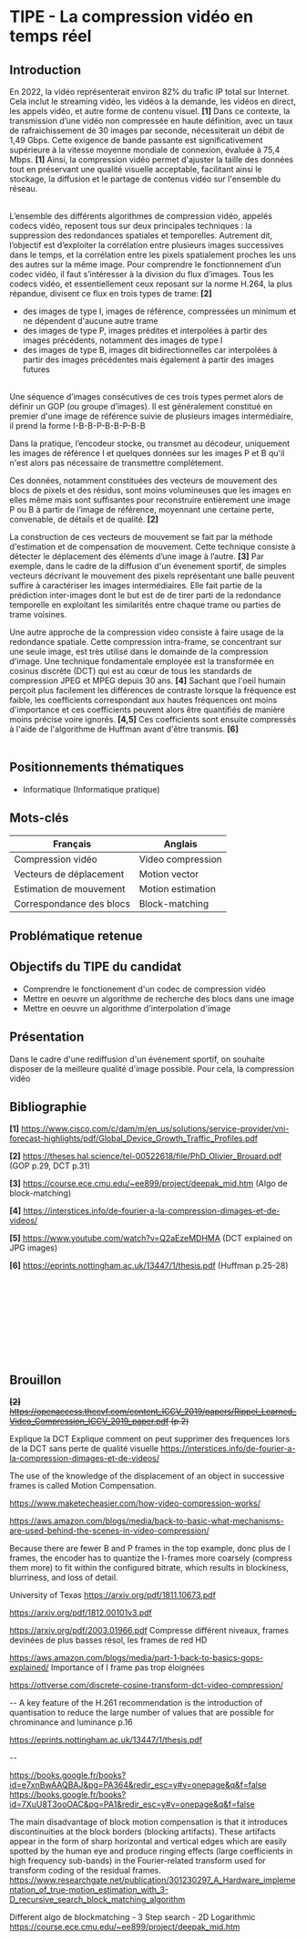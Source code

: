 TIPE - La compression vidéo en temps réel
==

Introduction
-
En 2022, la vidéo représenterait environ 82% du trafic IP total sur Internet. Cela inclut le streaming vidéo, les vidéos à la demande, les vidéos en direct, les appels vidéo, et autre forme de contenu visuel. **[1]**
Dans ce contexte, la transmission d’une vidéo non compressée en haute définition, avec un taux de rafraichissement de 30 images par seconde, nécessiterait un débit de 1,49 Gbps. Cette exigence de bande passante est significativement supérieure à la vitesse moyenne mondiale de connexion, évaluée à 75,4 Mbps. **[1]** Ainsi, la compression vidéo permet d'ajuster la taille des données tout en préservant une qualité visuelle acceptable, facilitant ainsi le stockage, la diffusion et le partage de contenus vidéo sur l'ensemble du réseau.

<br>
L’ensemble des différents algorithmes de compression vidéo, appelés codecs vidéo, reposent tous sur deux principales techniques : la suppression des redondances spatiales et temporelles. Autrement dit, l’objectif est d’exploiter la corrélation entre plusieurs images successives dans le temps, et la corrélation entre les pixels spatialement proches les uns des autres sur la même image.
Pour comprendre le fonctionnement d’un codec vidéo, il faut s’intéresser à la division du flux d’images. Tous les codecs vidéo, et essentiellement ceux reposant sur la norme H.264, la plus répandue, divisent ce flux en trois types de trame: <strong>[2]</strong>

- des images de type I, images de référence, compressées un minimum et ne dépendent d'aucune autre trame
- des images de type P, images prédites et interpolées à partir des images précédents, notamment des images de type I
- des images de type B, images dit bidirectionnelles car interpolées à partir des images précédentes mais également à partir des images futures

<br>
Une séquence d’images consécutives de ces trois types permet alors de définir un GOP (ou groupe d’images). Il est généralement constitué en premier d'une image de référence suivie de plusieurs images intermédiaire, il prend la forme I-B-B-P-B-B-P-B-B

Dans la pratique, l’encodeur stocke, ou transmet au décodeur, uniquement les images de référence I et quelques données sur les images P et B qu'il n'est alors pas nécessaire de transmettre complètement.

Ces données, notamment constituées des vecteurs de mouvement des blocs de pixels et des résidus, sont moins volumineuses que les images en elles même mais sont suffisantes pour reconstruire entièrement une image P ou B à partir de l’image de référence, moyennant une certaine perte, convenable, de détails et de qualité. **[2]**

La construction de ces vecteurs de mouvement se fait par la méthode d'estimation et de compensation de mouvement. Cette technique consiste à détecter le déplacement des éléments d’une image à l’autre. **[3]** Par exemple, dans le cadre de la diffusion d'un évenement sportif, de simples vecteurs décrivant le mouvement des pixels représentant une balle peuvent suffire à caractériser les images intermédiaires. Elle fait partie de la prédiction inter-images dont le but est de de tirer parti de la redondance temporelle en exploitant les similarités entre chaque trame ou parties de trame voisines.

Une autre approche de la compression video consiste à faire usage de la redondance spatiale. Cette compression intra-frame, se concentrant sur une seule image, est très utilisé dans le domainde de la compression d'image. Une technique fondamentale employée est la transformée en cosinus discrète (DCT) qui est au cœur de tous les standards de compression JPEG et MPEG depuis 30 ans. **[4]** Sachant que l'oeil humain perçoit plus facilement les différences de contraste lorsque la fréquence est faible, les coefficients correspondant aux hautes fréquences ont moins d'importance et ces coefficients peuvent alors être quantifiés de manière moins précise voire ignorés. **[4,5]** Ces coefficients sont ensuite compressés à l'aide de l'algorithme de Huffman avant d'être transmis. **[6]**
<br>
<br>


Positionnements thématiques
-
- Informatique (Informatique pratique)

Mots-clés
-
| Français                    | Anglais                  |
|-----------------------------|--------------------------|
| Compression vidéo           | Video compression        |
| Vecteurs de déplacement     | Motion vector            |
| Estimation de mouvement      | Motion estimation        |
| Correspondance des blocs     | Block-matching           |


Problématique retenue
-

Objectifs du TIPE du candidat
-
- Comprendre le fonctionement d'un codec de compression vidéo
- Mettre en oeuvre un algorithme de recherche des blocs dans une image
- Mettre en oeuvre un algorithme d'interpolation d'image

Présentation
-
Dans le cadre d'une rediffusion d'un événement sportif, on souhaite disposer de la meilleure qualité d'image possible. Pour cela, la compression vidéo 







Bibliographie
-

**[1]** https://www.cisco.com/c/dam/m/en_us/solutions/service-provider/vni-forecast-highlights/pdf/Global_Device_Growth_Traffic_Profiles.pdf

**[2]** https://theses.hal.science/tel-00522618/file/PhD_Olivier_Brouard.pdf (GOP p.29, DCT p.31)

**[3]** https://course.ece.cmu.edu/~ee899/project/deepak_mid.htm (Algo de block-matching)

**[4]** https://interstices.info/de-fourier-a-la-compression-dimages-et-de-videos/

**[5]** https://www.youtube.com/watch?v=Q2aEzeMDHMA (DCT explained on JPG images)

**[6]** https://eprints.nottingham.ac.uk/13447/1/thesis.pdf (Huffman p.25-28)




<br>
<br>
<br>
<br>
<br>
<br>
<br>

<br>


Brouillon
-

<s> **[2]** https://openaccess.thecvf.com/content_ICCV_2019/papers/Rippel_Learned_Video_Compression_ICCV_2019_paper.pdf (p.2) </s>


Explique la DCT
Explique comment on peut supprimer des frequences lors de la DCT sans perte de qualité visuelle
https://interstices.info/de-fourier-a-la-compression-dimages-et-de-videos/






The use of the knowledge of the displacement of an object in successive frames is called Motion Compensation.






https://www.maketecheasier.com/how-video-compression-works/



https://aws.amazon.com/blogs/media/back-to-basic-what-mechanisms-are-used-behind-the-scenes-in-video-compression/

Because there are fewer B and P frames in the top example, donc plus de I frames, the encoder has to quantize the I-frames more coarsely (compress them more) to fit within the configured bitrate, which results in blockiness, blurriness, and loss of detail.



University of Texas
https://arxiv.org/pdf/1811.10673.pdf



https://arxiv.org/pdf/1812.00101v3.pdf



https://arxiv.org/pdf/2003.01966.pdf
Compresse différent niveaux, frames devinées de plus basses résol, les frames de red HD



https://aws.amazon.com/blogs/media/part-1-back-to-basics-gops-explained/
Importance of I frame pas trop éloignées




https://ottverse.com/discrete-cosine-transform-dct-video-compression/


--
A key feature of the H.261 recommendation is the introduction of quantisation to
reduce the large number of values that are possible for chrominance and luminance p.16


https://eprints.nottingham.ac.uk/13447/1/thesis.pdf

--


https://books.google.fr/books?id=e7xnBwAAQBAJ&pg=PA364&redir_esc=y#v=onepage&q&f=false
https://books.google.fr/books?id=7XuU8T3ooOAC&pg=PA1&redir_esc=y#v=onepage&q&f=false










The  main  disadvantage  of  block  motion  compensation  is  that  it  introduces discontinuities at the block borders (blocking artifacts). These artifacts appear in the form of sharp horizontal and vertical edges which are easily spotted by the human eye and produce ringing effects (large coefficients in high frequency sub-bands) in the Fourier-related transform used for transform coding of the residual frames.
https://www.researchgate.net/publication/301230297_A_Hardware_implementation_of_true-motion_estimation_with_3-D_recursive_search_block_matching_algorithm


Different algo de blockmatching
	- 3 Step search
	- 2D Logarithmic
https://course.ece.cmu.edu/~ee899/project/deepak_mid.htm
